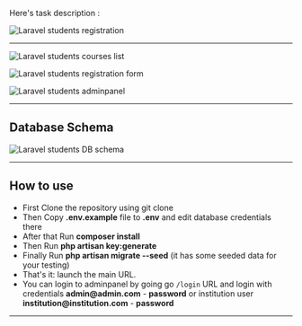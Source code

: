 Here's task description :

![Laravel students registration](https://laraveldaily.com/wp-content/uploads/2019/11/Screen_Shot_2019-10-27_at_3.37.19_PM.png)

---

![Laravel students courses list](https://laraveldaily.com/wp-content/uploads/2019/11/Screen-Shot-2019-11-05-at-9.46.36-AM.png)

![Laravel students registration form](https://laraveldaily.com/wp-content/uploads/2019/11/Screen-Shot-2019-11-05-at-9.48.27-AM.png)

![Laravel students adminpanel](https://laraveldaily.com/wp-content/uploads/2019/11/Screen-Shot-2019-11-05-at-9.47.36-AM.png)

---

## Database Schema

![Laravel students DB schema](https://laraveldaily.com/wp-content/uploads/2019/11/Screen-Shot-2019-11-05-at-10.07.17-AM.png)

---

## How to use

- First Clone the repository using git clone
- Then Copy __.env.example__ file to __.env__ and edit database credentials there
- After that Run __composer install__
- Then Run __php artisan key:generate__
- Finally Run __php artisan migrate --seed__ (it has some seeded data for your testing)
- That's it: launch the main URL. 
- You can login to adminpanel by going go `/login` URL and login with credentials __admin@admin.com__ - __password__ or institution user __institution@institution.com__ - __password__ 

---

